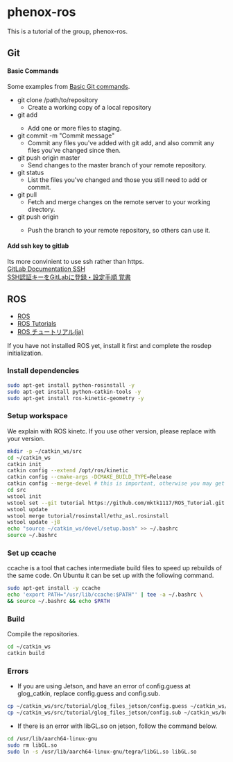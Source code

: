 # phenox-ros
This is a tutorial of the group, phenox-ros.

## Git
#### Basic Commands
Some examples from [Basic Git commands](https://confluence.atlassian.com/bitbucketserver/basic-git-commands-776639767.html).
- git clone /path/to/repository
    - Create a working copy of a local repository
- git add <filename>
    - Add one or more files to staging.
- git commit -m "Commit message"
    - Commit any files you've added with git add, and also commit any files you've changed since then.
- git push origin master
    - Send changes to the master branch of your remote repository.
- git status
    - List the files you've changed and those you still need to add or commit.
- git pull
    - Fetch and merge changes on the remote server to your working directory.
- git push origin <branchname>
    - Push the branch to your remote repository, so others can use it.

#### Add ssh key to gitlab
Its more convinient to use ssh rather than https.  
[GitLab Documentation SSH](https://docs.gitlab.com/ce/ssh/README.html)  
[SSH認証キーをGitLabに登録・設定手順 覚書](https://qiita.com/redamoon/items/07e445d1fce360cb5fa3)


## ROS
- [ROS](http://wiki.ros.org/)
- [ROS Tutorials](http://wiki.ros.org/ROS/Tutorials)
- [ROS チュートリアル(ja)](http://wiki.ros.org/ja/ROS/Tutorials)

If you have not installed ROS yet, install it first and complete the rosdep initialization.

### Install dependencies
```bash
sudo apt-get install python-rosinstall -y
sudo apt-get install python-catkin-tools -y
sudo apt-get install ros-kinetic-geometry -y
```

### Setup workspace
We explain with ROS kinetc. If you use other version, please replace with your version.
```bash
mkdir -p ~/catkin_ws/src
cd ~/catkin_ws
catkin init
catkin config --extend /opt/ros/kinetic
catkin config --cmake-args -DCMAKE_BUILD_TYPE=Release
catkin config --merge-devel # this is important, otherwise you may get weird linking errors
cd src
wstool init
wstool set --git tutorial https://github.com/mktk1117/ROS_Tutorial.git -y
wstool update
wstool merge tutorial/rosinstall/ethz_asl.rosinstall
wstool update -j8
echo "source ~/catkin_ws/devel/setup.bash" >> ~/.bashrc
source ~/.bashrc
```

### Set up ccache

ccache is a tool that caches intermediate build files to speed up rebuilds of the same code. On Ubuntu it can be set up with the following command.
```bash
sudo apt-get install -y ccache
echo 'export PATH="/usr/lib/ccache:$PATH"' | tee -a ~/.bashrc \
&& source ~/.bashrc && echo $PATH
```
### Build
Compile the repositories.
```bash
cd ~/catkin_ws
catkin build
```

### Errors
- If you are using Jetson, and have an error of config.guess at glog_catkin, replace config.guess and config.sub.

```bash
cp ~/catkin_ws/src/tutorial/glog_files_jetson/config.guess ~/catkin_ws/build/glog_catkin/glog_src-prefix/src/glog_src/
cp ~/catkin_ws/src/tutorial/glog_files_jetson/config.sub ~/catkin_ws/build/glog_catkin/glog_src-prefix/src/glog_src/
```
- If there is an error with libGL.so on jetson, follow the command below.

```bash
cd /usr/lib/aarch64-linux-gnu
sudo rm libGL.so
sudo ln -s /usr/lib/aarch64-linux-gnu/tegra/libGL.so libGL.so
```

